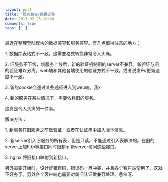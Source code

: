 ```yaml
---
layout: post
title: '服务兼容/数据迁移'
date: 2013-02-25 18:20
comments: true
tags: ['']
---
```


最近在整理登陆模块的数据兼容和服务兼容。有几点值得注意的地方：

1\. 数据库表格式不一致。这需要格式转换非常令人头痛。

2\. 旧服务不下线，新服务上线后，新的验证机制旧的server不兼容。新验证与旧的验证难以分离。web端和其他各端使用的验证方式不一致，或者说发布/更新速
度不一致。

3\. 新的cookie会通过某些途径进入到web端。我x

4\. 新的服务在某些情况下，需要依赖旧的服务。

这真是令人头痛的一件事。

解决方法：

1\. 新服务在旧服务之前做验证，或者在认证串中加入版本信息。

2\. 新server引入旧服务的所有表，但是只读。不能通过引入表解决的。在旧的server上加http等接口同时限制ip.新server访问这些接口。

3\. nginx 将旧接口映射到新接口。

另外需要开始时，设计好错误码，错误码一旦冲突，并且各个客户端使用了，这就不好办了。另外各个客户端也需要对新旧认证做兼容处理。悲催呀.

